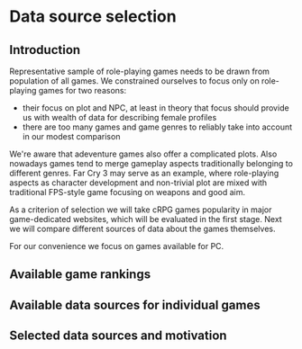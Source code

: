 Data source selection
=====================

Introduction
------------

Representative sample of role-playing games needs to be drawn from population of all games. We constrained ourselves to focus only on role-playing games for two reasons:
- their focus on plot and NPC, at least in theory that focus should provide us with wealth of data for describing female profiles
- there are too many games and game genres to reliably take into account in our modest comparison

We're aware that adeventure games also offer a complicated plots. Also nowadays games tend to merge gameplay aspects traditionally belonging to different genres. Far Cry 3 may serve as an example, where role-playing aspects as character development and non-trivial plot are mixed with traditional FPS-style game focusing on weapons and good aim.

As a criterion of selection we will take cRPG games popularity in major game-dedicated websites, which will be evaluated in the first stage. Next we will compare different sources of data about the games themselves.

For our convenience we focus on games available for PC.

Available game rankings
----------------------


Available data sources for individual games
-------------------------------------------


Selected data sources and motivation
------------------------------------
